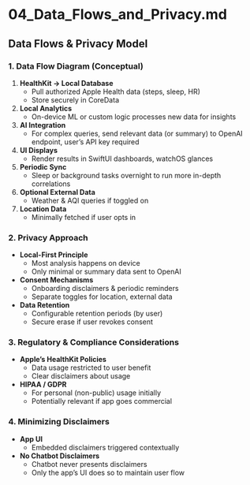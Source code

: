 # 04_Data_Flows_and_Privacy.md

## Data Flows & Privacy Model

### 1. Data Flow Diagram (Conceptual)
1. **HealthKit → Local Database**  
   - Pull authorized Apple Health data (steps, sleep, HR)  
   - Store securely in CoreData
2. **Local Analytics**  
   - On-device ML or custom logic processes new data for insights
3. **AI Integration**  
   - For complex queries, send relevant data (or summary) to OpenAI endpoint, user’s API key required
4. **UI Displays**  
   - Render results in SwiftUI dashboards, watchOS glances
5. **Periodic Sync**  
   - Sleep or background tasks overnight to run more in-depth correlations
6. **Optional External Data**  
   - Weather & AQI queries if toggled on
7. **Location Data**  
   - Minimally fetched if user opts in

### 2. Privacy Approach
- **Local-First Principle**  
  - Most analysis happens on device  
  - Only minimal or summary data sent to OpenAI
- **Consent Mechanisms**  
  - Onboarding disclaimers & periodic reminders  
  - Separate toggles for location, external data
- **Data Retention**  
  - Configurable retention periods (by user)  
  - Secure erase if user revokes consent

### 3. Regulatory & Compliance Considerations
- **Apple’s HealthKit Policies**  
  - Data usage restricted to user benefit  
  - Clear disclaimers about usage
- **HIPAA / GDPR**  
  - For personal (non-public) usage initially  
  - Potentially relevant if app goes commercial

### 4. Minimizing Disclaimers
- **App UI**  
  - Embedded disclaimers triggered contextually  
- **No Chatbot Disclaimers**  
  - Chatbot never presents disclaimers  
  - Only the app’s UI does so to maintain user flow
